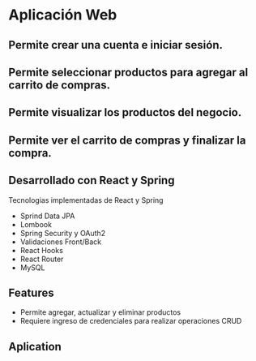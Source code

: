 # Aplicación Web
## Permite crear una cuenta e iniciar sesión. 
## Permite seleccionar productos para agregar al carrito de compras.
## Permite visualizar los productos del negocio.
## Permite ver el carrito de compras y finalizar la compra.

## Desarrollado con React y Spring


Tecnologias implementadas de React y Spring 

- Sprind Data JPA
- Lombook
- Spring Security y OAuth2
- Validaciones Front/Back
- React Hooks
- React Router
- MySQL


## Features

- Permite agregar, actualizar y eliminar productos
- Requiere ingreso de credenciales para realizar operaciones CRUD


## Aplication
